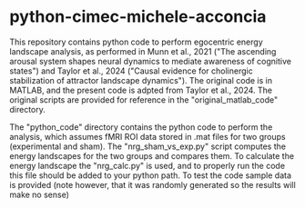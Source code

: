 # python-cimec-michele-acconcia
This repository contains python code to perform egocentric energy landscape analysis, as performed in Munn et al., 2021 ("The ascending arousal system shapes neural dynamics to mediate awareness of cognitive states") and Taylor et al., 2024 ("Causal evidence for cholinergic stabilization of attractor landscape dynamics"). The original code is in MATLAB, and the present code is adpted from Taylor et al., 2024. The original scripts are provided for reference in the "original_matlab_code" directory.

The "python_code" directory contains the python code to perform the analysis, which assumes fMRI ROI data stored in .mat files for two groups (experimental and sham). The "nrg_sham_vs_exp.py" script computes the energy landscapes for the two groups and compares them. To calculate the energy landscape the "nrg_calc.py" is used, and to properly run the code this file should be added to your python path. To test the code sample data is provided (note however, that it was randomly generated so the results will make no sense)
